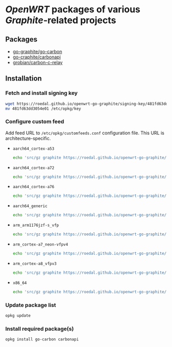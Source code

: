 # *OpenWRT* packages of various *Graphite*-related projects

## Packages

* [go-graphite/go-carbon](https://github.com/go-graphite/go-carbon)
* [go-craphite/carbonapi](https://github.com/go-graphite/carbonapi)
* [grobian/carbon-c-relay](https://github.com/grobian/carbon-c-relay)

## Installation

### Fetch and install signing key

```sh
wget https://roedal.github.io/openwrt-go-graphite/signing-key/481fd63dd3054e01
mv 481fd63dd3054e01 /etc/opkg/key
```

### Configure custom feed

Add feed URL to `/etc/opkg/customfeeds.conf` configuration file. This URL is architecture-specific.

* `aarch64_cortex-a53`

  ```sh
  echo 'src/gz graphite https://roedal.github.io/openwrt-go-graphite/aarch64_cortex-a53/graphite' >> /etc/opkg/customfeeds.conf
  ```

* `aarch64_cortex-a72`

  ```sh
  echo 'src/gz graphite https://roedal.github.io/openwrt-go-graphite/aarch64_cortex-a72/graphite' >> /etc/opkg/customfeeds.conf
  ```

* `aarch64_cortex-a76`

  ```sh
  echo 'src/gz graphite https://roedal.github.io/openwrt-go-graphite/aarch64_cortex-a76/graphite' >> /etc/opkg/customfeeds.conf
  ```

* `aarch64_generic`

  ```sh
  echo 'src/gz graphite https://roedal.github.io/openwrt-go-graphite/aarch64_generic/graphite' >> /etc/opkg/customfeeds.conf
  ```

* `arm_arm1176jzf-s_vfp`

  ```sh
  echo 'src/gz graphite https://roedal.github.io/openwrt-go-graphite/arm_arm1176jzf-s_vfp/graphite' >> /etc/opkg/customfeeds.conf
  ```

* `arm_cortex-a7_neon-vfpv4`

  ```sh
  echo 'src/gz graphite https://roedal.github.io/openwrt-go-graphite/arm_cortex-a7_neon-vfpv4/graphite' >> /etc/opkg/customfeeds.conf
  ```

* `arm_cortex-a8_vfpv3`

  ```sh
  echo 'src/gz graphite https://roedal.github.io/openwrt-go-graphite/arm_cortex-a8_vfpv3/graphite' >> /etc/opkg/customfeeds.conf
  ```

* `x86_64`

  ```sh
  echo 'src/gz graphite https://roedal.github.io/openwrt-go-graphite/x86_64/graphite' >> /etc/opkg/customfeeds.conf
  ```

### Update package list

```sh
opkg update
```

### Install required package(s)

```sh
opkg install go-carbon carbonapi
```
